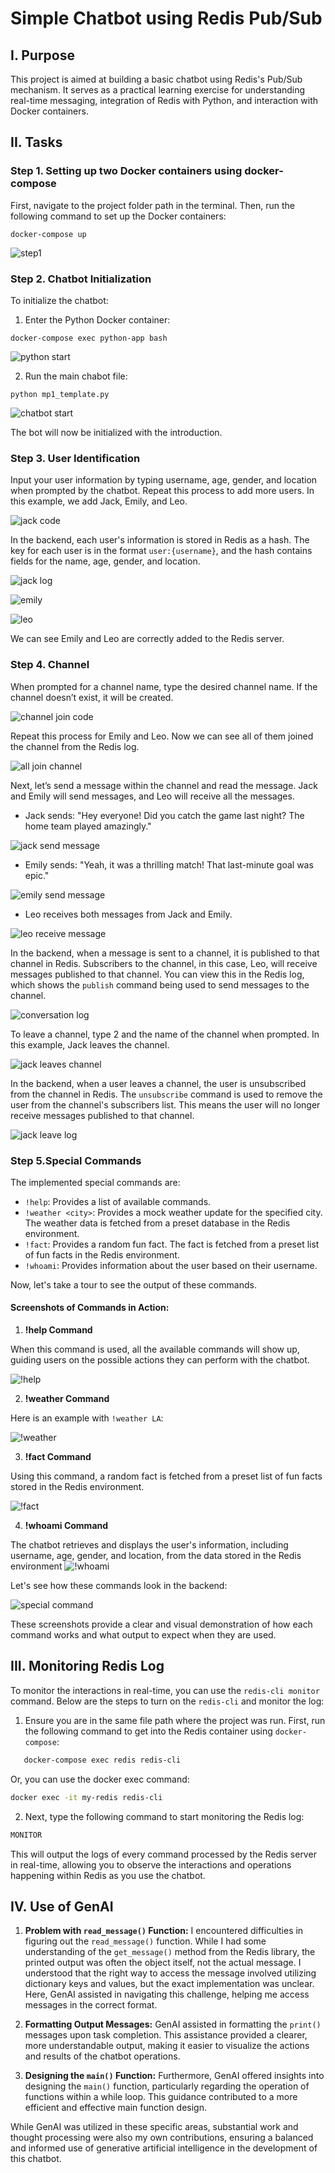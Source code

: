 # Simple Chatbot using Redis Pub/Sub

## I. Purpose
This project is aimed at building a basic chatbot using Redis's Pub/Sub mechanism. It serves as a practical learning exercise for understanding real-time messaging, integration of Redis with Python, and interaction with Docker containers.

## II. Tasks
### Step 1. Setting up two Docker containers using docker-compose 

First, navigate to the project folder path in the terminal. Then, run the following command to set up the Docker containers:

```
docker-compose up
```
![step1](https://github.com/minu803/redis-chatbot/assets/111295624/566597b0-6a6f-4826-8a1f-7a5847c8439d)


### Step 2. Chatbot Initialization

To initialize the chatbot:

1. Enter the Python Docker container:
```
docker-compose exec python-app bash
```
![python start](https://github.com/minu803/redis-chatbot/assets/111295624/1a329078-c1ba-465e-8de1-e5e14677bdd7)

2. Run the main chabot file:

```
python mp1_template.py
```
![chatbot start](https://github.com/minu803/redis-chatbot/assets/111295624/532241eb-5f2b-48d7-81f0-9a07b499ebb2)

The bot will now be initialized with the introduction.

### Step 3. User Identification

Input your user information by typing username, age, gender, and location when prompted by the chatbot. Repeat this process to add more users. In this example, we add Jack, Emily, and Leo.

![jack code](https://github.com/minu803/redis-chatbot/assets/111295624/ce4c8237-b1b9-4e43-be83-15e580e978a3)

In the backend, each user's information is stored in Redis as a hash. The key for each user is in the format `user:{username}`, and the hash contains fields for the name, age, gender, and location. 

![jack log](https://github.com/minu803/redis-chatbot/assets/111295624/d500a890-7f5c-4d3b-bac6-6667fae062d9)

![emily](https://github.com/minu803/redis-chatbot/assets/111295624/eb800725-8288-41a0-a747-be3c820f19dd)

![leo](https://github.com/minu803/redis-chatbot/assets/111295624/bfa94672-b772-4c20-a884-968913fe8323)

We can see Emily and Leo are correctly added to the Redis server.

### Step 4. Channel

When prompted for a channel name, type the desired channel name. If the channel doesn’t exist, it will be created.

![channel join code](https://github.com/minu803/redis-chatbot/assets/111295624/ad61ff6a-8e91-4229-826a-bbd45c975f4a)

Repeat this process for Emily and Leo. Now we can see all of them joined the channel from the Redis log.

![all join channel](https://github.com/minu803/redis-chatbot/assets/111295624/aa437482-140f-4fde-90b2-bcc28790f56e)

Next, let’s send a message within the channel and read the message. Jack and Emily will send messages, and Leo will receive all the messages.
- Jack sends: "Hey everyone! Did you catch the game last night? The home team played amazingly."

![jack send message](https://github.com/minu803/redis-chatbot/assets/111295624/f8aa9aeb-176e-4f28-ab3d-2aaab3b10be5)

- Emily sends: "Yeah, it was a thrilling match! That last-minute goal was epic."

![emily send message](https://github.com/minu803/redis-chatbot/assets/111295624/6b813537-0b8a-4120-a935-75d03ed2e331)

- Leo receives both messages from Jack and Emily.

![leo receive message](https://github.com/minu803/redis-chatbot/assets/111295624/a6484274-bf8f-40ea-8237-ba0358f89f76)

In the backend, when a message is sent to a channel, it is published to that channel in Redis. Subscribers to the channel, in this case, Leo, will receive messages published to that channel. You can view this in the Redis log, which shows the `publish` command being used to send messages to the channel.

![conversation log](https://github.com/minu803/redis-chatbot/assets/111295624/a5356be7-4110-4106-b697-11ef3372e71d)

To leave a channel, type 2 and the name of the channel when prompted. In this example, Jack leaves the channel.

![jack leaves channel](https://github.com/minu803/redis-chatbot/assets/111295624/eef1177a-a22f-4e83-b707-93a9f1c5a6b1)

In the backend, when a user leaves a channel, the user is unsubscribed from the channel in Redis. The `unsubscribe` command is used to remove the user from the channel's subscribers list. This means the user will no longer receive messages published to that channel. 

![jack leave log](https://github.com/minu803/redis-chatbot/assets/111295624/672b9fac-9462-4446-968b-57dfc746935e)

### Step 5.Special Commands

The implemented special commands are:

- `!help`: Provides a list of available commands.
- `!weather <city>`: Provides a mock weather update for the specified city. The weather data is fetched from a preset database in the Redis environment.
- `!fact`: Provides a random fun fact. The fact is fetched from a preset list of fun facts in the Redis environment.
- `!whoami`: Provides information about the user based on their username.

Now, let's take a  tour to see the output of these commands.

#### Screenshots of Commands in Action:

1. **!help Command**
   
When this command is used, all the available commands will show up, guiding users on the possible actions they can perform with the chatbot.

![!help](https://github.com/minu803/redis-chatbot/assets/111295624/bbbccb56-7387-4edd-ad6b-3b399203f8b0)

2. **!weather Command**

Here is an example with `!weather LA`:

![!weather](https://github.com/minu803/redis-chatbot/assets/111295624/e436a3b3-fe0f-4137-8d37-5dd1f30b705a)

3. **!fact Command**

Using this command, a random fact is fetched from a preset list of fun facts stored in the Redis environment.

![!fact](https://github.com/minu803/redis-chatbot/assets/111295624/4abd7235-5cb5-48e1-be0b-23eccaf2fe5b)

4. **!whoami Command**

The chatbot retrieves and displays the user's information, including username, age, gender, and location, from the data stored in the Redis environment
![!whoami](https://github.com/minu803/redis-chatbot/assets/111295624/e8f6d9e5-72d1-4970-97f9-5404158f8210)


Let's see how these commands look in the backend:

![special command](https://github.com/minu803/redis-chatbot/assets/111295624/aaf88ff2-0532-4011-a684-fdba92320de7)

These screenshots provide a clear and visual demonstration of how each command works and what output to expect when they are used.

## III. Monitoring Redis Log

To monitor the interactions in real-time, you can use the `redis-cli monitor` command. Below are the steps to turn on the `redis-cli` and monitor the log:

1. Ensure you are in the same file path where the project was run. First, run the following command to get into the Redis container using `docker-compose`:

```bash
   docker-compose exec redis redis-cli
```

Or, you can use the docker exec command:

```bash
docker exec -it my-redis redis-cli
```
2. Next, type the following command to start monitoring the Redis log:

```bash
MONITOR
```

This will output the logs of every command processed by the Redis server in real-time, allowing you to observe the interactions and operations happening within Redis as you use the chatbot.

## IV. Use of GenAI

1. **Problem with `read_message()` Function:**
   I encountered difficulties in figuring out the `read_message()` function. While I had some understanding of the `get_message()` method from the Redis library, the printed output was often the object itself, not the actual message. I understood that the right way to access the message involved utilizing dictionary keys and values, but the exact implementation was unclear. Here, GenAI assisted in navigating this challenge, helping me access messages in the correct format.

2. **Formatting Output Messages:**
   GenAI assisted in formatting the `print()` messages upon task completion. This assistance provided a clearer, more understandable output, making it easier to visualize the actions and results of the chatbot operations.

3. **Designing the `main()` Function:**
   Furthermore, GenAI offered insights into designing the `main()` function, particularly regarding the operation of functions within a while loop. This guidance contributed to a more efficient and effective main function design.

While GenAI was utilized in these specific areas, substantial work and thought processing were also my own contributions, ensuring a balanced and informed use of generative artificial intelligence in the development of this chatbot.
